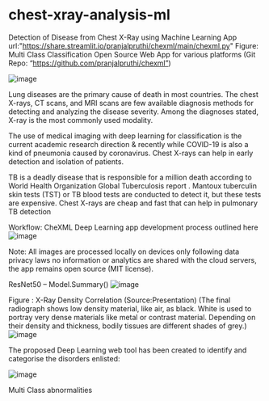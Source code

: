 # chest-xray-analysis-ml
Detection of Disease from Chest X-Ray using Machine Learning 
App url:"https://share.streamlit.io/pranjalpruthi/chexml/main/chexml.py"
Figure: Multi Class Classification Open Source Web App for various platforms (Git Repo: “https://github.com/pranjalpruthi/chexml”)


![image](https://user-images.githubusercontent.com/47497714/177029084-fbc03255-2c68-460f-8b0c-460b8e9a8229.png)




Lung diseases are the primary cause of death in most countries. The chest X-rays, CT scans, and MRI scans are few available diagnosis methods for detecting and analyzing the disease severity. Among the diagnoses stated, X-ray is the most commonly used modality. 

The use of medical imaging with deep learning for classification is the current academic research direction & recently while COVID-19 is also a kind of pneumonia caused by coronavirus. Chest X-rays can help in early detection and isolation of patients.

TB is a deadly disease that is responsible for a million death according to World Health Organization Global Tuberculosis report . Mantoux tuberculin skin tests (TST) or TB blood tests are conducted to detect it, but these tests are expensive. Chest X-rays are cheap and fast that can help in pulmonary TB detection

Workflow: CheXML Deep Learning app development process outlined here
![image](https://user-images.githubusercontent.com/47497714/177028966-a318d2e6-66b4-438e-a439-92ab30685b51.png)


Note: All images are processed locally on devices only following data privacy laws no information or analytics are shared with the cloud servers, the app remains open source (MIT license).

ResNet50 – Model.Summary()
![image](https://user-images.githubusercontent.com/47497714/177028958-e825fe85-da7c-47b0-ae79-2a5d6fe7c5dd.png)


Figure : X-Ray Density Correlation (Source:Presentation)
(The final radiograph shows low density material, like air, as black. White is used to portray very dense materials like metal or contrast material. Depending on their density and thickness, bodily tissues are different shades of grey.)
![image](https://user-images.githubusercontent.com/47497714/177028947-b122c9d0-5452-40b4-adaf-d48e90c2ebe7.png)


The proposed Deep Learning web tool has been created to identify and categorise the disorders enlisted:

![image](https://user-images.githubusercontent.com/47497714/177028995-7b173fdf-5178-4031-a343-35efee5eda0c.png)



Multi Class abnormalities

